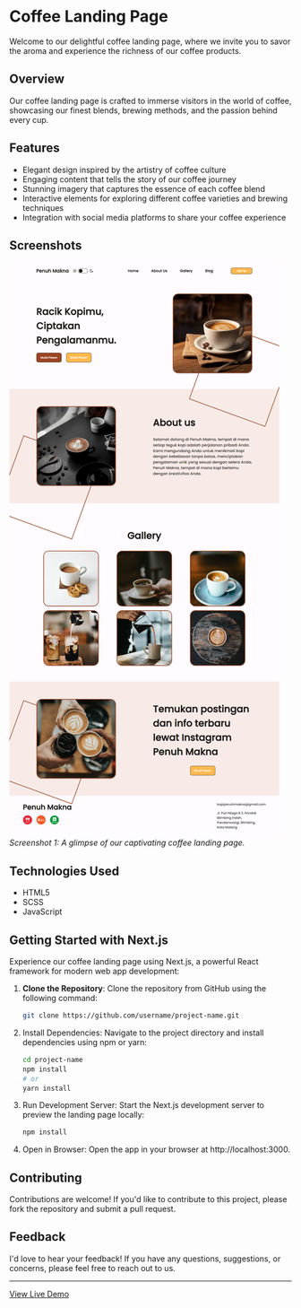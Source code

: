 
# Coffee Landing Page

Welcome to our delightful coffee landing page, where we invite you to savor the aroma and experience the richness of our coffee products.

## Overview

Our coffee landing page is crafted to immerse visitors in the world of coffee, showcasing our finest blends, brewing methods, and the passion behind every cup.

## Features

- Elegant design inspired by the artistry of coffee culture
- Engaging content that tells the story of our coffee journey
- Stunning imagery that captures the essence of each coffee blend
- Interactive elements for exploring different coffee varieties and brewing techniques
- Integration with social media platforms to share your coffee experience

## Screenshots

![Screenshot 1](/public/images/homePage.png)
*Screenshot 1: A glimpse of our captivating coffee landing page.*

## Technologies Used

- HTML5
- SCSS
- JavaScript

## Getting Started with Next.js

Experience our coffee landing page using Next.js, a powerful React framework for modern web app development:

1. **Clone the Repository**: Clone the repository from GitHub using the following command:
   ```bash
   git clone https://github.com/username/project-name.git

2. Install Dependencies: Navigate to the project directory and install dependencies using npm or yarn:
   ```bash
   cd project-name
   npm install
   # or
   yarn install

3. Run Development Server: Start the Next.js development server to preview the landing page locally:
   ```bash
   npm install

3. Open in Browser: Open the app in your browser at http://localhost:3000.



## Contributing

Contributions are welcome! If you'd like to contribute to this project, please fork the repository and submit a pull request.

## Feedback

I'd love to hear your feedback! If you have any questions, suggestions, or concerns, please feel free to reach out to us.


---

[View Live Demo](https://example-convert-figma-html-5.vercel.app/)
